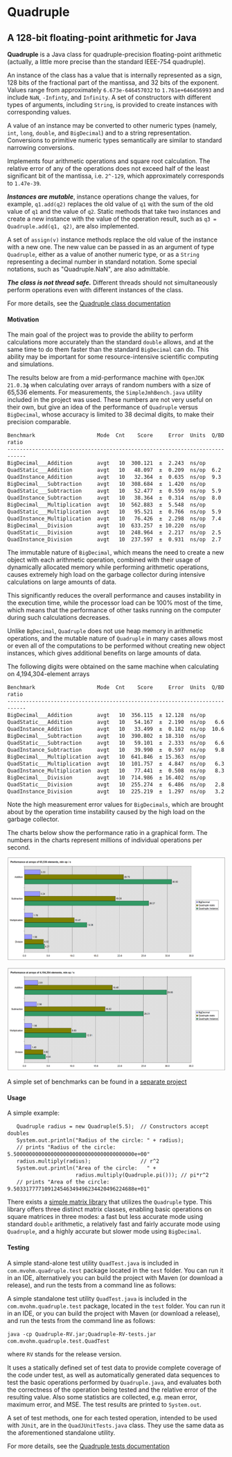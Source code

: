 # Quadruple
## A 128-bit floating-point arithmetic for Java

**Quadruple** is a Java class for quadruple-precision floating-point arithmetic
(actually, a little more precise than the standard IEEE-754 quadruple).

An instance of the class has a value that is internally represented as a sign,
128 bits of the fractional part of the mantissa, and 32 bits of the exponent.
Values range from approximately `6.673e-646457032` to `1.761e+646456993`
and include `NaN`, `-Infinty`, and `Infinity`. 
A set of constructors with different types of arguments, including `String`, 
is provided to create instances with corresponding values. 

A value of an instance may be converted to other numeric types 
(namely, `int`, `long`, `double`, and `BigDecimal`) and 
to a string representation. Conversions to primitive numeric types 
semantically are similar to standard narrowing conversions. 

Implements four arithmetic operations and square root calculation.
The relative error of any of the operations does not exceed half of the least significant
bit of the mantissa, i.e. `2^-129`, which approximately corresponds to `1.47e-39`.

***Instances are mutable***, instance operations change the values, for example, `q1.add(q2)`
replaces the old value of `q1` with the sum of the old value of `q1` and the value of `q2`.
Static methods that take two instances and create a new instance with
the value of the operation result, such as `q3 = Quadruple.add(q1, q2)`,
are also implemented.

A set of `assign(v)` instance methods replace the old value of the instance
with a new one. The new value can be passed in as an argument of type `Quadruple`,
either as a value of another numeric type, or as a `String` representing a decimal number
in standard notation. Some special notations, such as "Quadruple.NaN", are also admittable.

***The class is not thread safe.*** Different threads should not simultaneously perform
operations even with different instances of the class.

For more details, see the 
[Quadruple class documentation](https://m-vokhm.github.io/Quadruple/src/main/javadoc/index.html)

#### Motivation
The main goal of the project was to provide the ability to perform calculations 
more accurately than the standard `double` allows, and at the same time 
to do them faster than the standard `BigDecimal` can do. This ability may be important 
for some resource-intensive scientific computing and simulations.  

The results below are from a mid-performance machine with `OpenJDK 21.0.3ф`
when calculating over arrays of random numbers with a size of 65,536 elements.
For measurements, the `SimpleJmhBench.java` utility included in the project was used.
These numbers are not very useful on their own, but give an idea of ​​the performance 
of `Quadruple` versus `BigDecimal`, whose accuracy is limited to 38 decimal digits, 
to make their precision comparable.

    Benchmark                    Mode  Cnt    Score     Error  Units  Q/BD ratio
    ----------------------------------------------------------------------------
    BigDecimal___Addition        avgt   10  300.121  ±  2.243  ns/op 
    QuadStatic___Addition        avgt   10   48.097  ±  0.209  ns/op  6.2
    QuadInstance_Addition        avgt   10   32.364  ±  0.635  ns/op  9.3
    BigDecimal___Subtraction     avgt   10  308.684  ±  1.420  ns/op  
    QuadStatic___Subtraction     avgt   10   52.477  ±  0.559  ns/op  5.9
    QuadInstance_Subtraction     avgt   10   38.364  ±  0.314  ns/op  8.0
    BigDecimal___Multiplication  avgt   10  562.883  ±  5.548  ns/op  
    QuadStatic___Multiplication  avgt   10   95.521  ±  0.766  ns/op  5.9
    QuadInstance_Multiplication  avgt   10   76.426  ±  2.298  ns/op  7.4
    BigDecimal___Division        avgt   10  633.257  ± 10.220  ns/op  
    QuadStatic___Division        avgt   10  248.964  ±  2.217  ns/op  2.5
    QuadInstance_Division        avgt   10  237.597  ±  0.931  ns/op  2.7 
  
The immutable nature of `BigDecimal`, which means the need to create a new object 
with each arithmetic operation, combined with their usage of dynamically 
allocated memory while performing arithmetic operations, causes extremely 
high load on the garbage collector during intensive calculations on large 
amounts of data.

This significantly reduces the overall performance and causes instability 
in the execution time, while the processor load can be 100% most of the time, 
which means that the performance of other tasks running on the computer 
during such calculations decreases.

Unlike `BgDecimal`, `Quadruple` does not use heap memory in arithmetic operations, 
and the mutable nature of `Quadruple` in many cases allows 
most or even all of the computations to be performed without 
creating new object instances, which gives additional benefits 
on large amounts of data.

The following digits were obtained on the same machine when calculating 
on 4,194,304-element arrays

    Benchmark                    Mode  Cnt    Score     Error  Units  Q/BD ratio
    ----------------------------------------------------------------------------
    BigDecimal___Addition        avgt   10  356.115  ± 12.128  ns/op  
    QuadStatic___Addition        avgt   10   54.167  ±  2.190  ns/op   6.6
    QuadInstance_Addition        avgt   10   33.499  ±  0.182  ns/op  10.6
    BigDecimal___Subtraction     avgt   10  390.802  ± 18.310  ns/op      
    QuadStatic___Subtraction     avgt   10   59.101  ±  2.333  ns/op   6.6
    QuadInstance_Subtraction     avgt   10   39.990  ±  0.597  ns/op   9.8
    BigDecimal___Multiplication  avgt   10  641.846  ± 15.363  ns/op      
    QuadStatic___Multiplication  avgt   10  101.757  ±  4.847  ns/op   6.3
    QuadInstance_Multiplication  avgt   10   77.441  ±  0.508  ns/op   8.3
    BigDecimal___Division        avgt   10  714.986  ± 16.402  ns/op      
    QuadStatic___Division        avgt   10  255.274  ±  6.486  ns/op   2.8
    QuadInstance_Division        avgt   10  225.219  ±  1.297  ns/op   3.2

Note the high measurement error values for `BigDecimals`, which are brought about 
by the operation time instability caused by the high load on the garbage collector. 

The charts below show the performance ratio in a graphical form. 
The numbers in the charts represent millions of individual operations per second.     

![Performance at arrays of 64k items](https://github.com/m-vokhm/Quadruple/blob/master/images/Performance_64k.png)

![Performance at arrays of 4M items](https://github.com/m-vokhm/Quadruple/blob/master/images/Performance_4M.png)
     
A simple set of benchmarks can be found in a [separate project](https://github.com/m-vokhm/Quadruple_benchmarks)

#### Usage
A simple example:

       Quadruple radius = new Quadruple(5.5);  // Constructors accept doubles
       System.out.println("Radius of the circle: " + radius); 
       // prints "Radius of the circle: 5.500000000000000000000000000000000000000e+00"
       radius.multiply(radius);                // r^2
       System.out.println("Area of the circle:   " +
                          radius.multiply(Quadruple.pi())); // pi*r^2
       // prints "Area of the circle:   9.503317777109124546349496234420496224688e+01"
    
There exists a [simple matrix library](https://github.com/m-vokhm/QuadMatrix) that utilizes the `Quadruple` type. This library offers three distinct matrix classes, enabling basic operations on square matrices in three modes: a fast but less accurate mode using standard `double` arithmetic, a relatively fast and fairly accurate mode using `Quadruple`, and a highly accurate but slower mode using `BigDecimal`.



#### Testing
A simple stand-alone test utility `QuadTest.java` is included 
in `com.mvohm.quadruple.test` package located in the `test` folder.
You can run it in an IDE, alternatively you can build the project with Maven (or download a release),
and run the tests from a command line as follows:

A simple standalone test utility `QuadTest.java` is included
in the `com.mvohm.quadruple.test` package, located in the `test` folder.
You can run it in an IDE, or you can build the project with Maven (or download a release),
and run the tests from the command line as follows:

    java -cp Quadruple-RV.jar;Quadruple-RV-tests.jar com.mvohm.quadruple.test.QuadTest
    
where `RV` stands for the release version.

It uses a statically defined set of test data to provide complete coverage 
of the code under test, as well as automatically generated data sequences 
to test the basic operations performed by `Quadruple.java`, 
and evaluates both the correctness of the operation being tested 
and the relative error of the resulting value. 
Also some statistics are collected, e.g. mean error, maximum error, and MSE.
The test results are printed to `System.out`. 
 
A set of test methods, one for each tested operation, 
intended to be used with `JUnit`, are in the `QuadJUnitTests.java` class. 
They use the same data as the aforementioned standalone utility. 

For more details, see the 
[Quadruple tests documentation](https://m-vokhm.github.io/Quadruple/src/test/javadoc/index.html)



